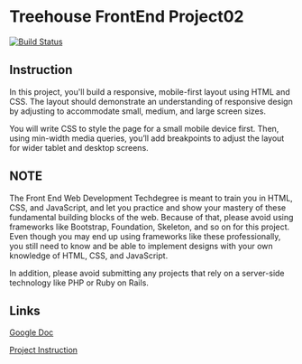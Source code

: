# Treehouse FrontEnd Project02

[![Build Status](https://travis-ci.com/As-12/Treehouse-FEWD.svg?branch=Project02)](https://travis-ci.com/As-12/Treehouse-FEWD)

## Instruction
In this project, you'll build a responsive, mobile-first layout using HTML and CSS. The layout should demonstrate an understanding of responsive design by adjusting to accommodate small, medium, and large screen sizes.

You will write CSS to style the page for a small mobile device first. Then, using min-width media queries, you’ll add breakpoints to adjust the layout for wider tablet and desktop screens.

## NOTE
The Front End Web Development Techdegree is meant to train you in HTML, CSS, and JavaScript, and let you practice and show your mastery of these fundamental building blocks of the web. Because of that, please avoid using frameworks like Bootstrap, Foundation, Skeleton, and so on for this project. Even though you may end up using frameworks like these professionally, you still need to know and be able to implement designs with your own knowledge of HTML, CSS, and JavaScript.

In addition, please avoid submitting any projects that rely on a server-side technology like PHP or Ruby on Rails.

## Links

[Google Doc](https://docs.google.com/document/d/1rcoa-xuurU4REV79k6NX9FjQ0tNMhufvh4h95WtOhB8/edit)

[Project Instruction](https://teamtreehouse.com/projects/mobilefirst-responsive-layout)


